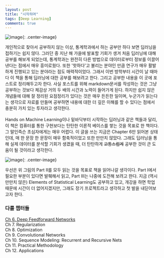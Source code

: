 ```yaml
---
layout: post
title: "시작하며"
tags: [Deep Learning]
comments: true
---
```

![image](https://user-images.githubusercontent.com/45325895/51320034-fd1b6a80-1aa1-11e9-8424-d8c75dc13d5a.png){: .center-image}
  
개인적으로 찾아서 공부하지 않는 이상, 통계학과에서 하는 공부만 하다 보면 딥러닝을 접하기는 쉽지 않다. 그러던 중 지난 해 가을에 발표할 기회가 생겨 처음 딥러닝에 대해 공부를 해보게 되었는데, 통계학과는 완전히 다른 방법으로 데이터로부터 정보를 이끌어낸다는 점에서 매우 흥미로웠다. 또한 '핫하다'고 불리는 분야인 만큼 연구가 매우 활발하게 진행되고 있는 분야라는 점도 매력적이었다. 그래서 이번 방학부터 시간이 날 때마다 이 책을 통해 딥러닝에 대한 공부를 해보려고 한다. 그리고 공부한 내용을 이 곳에 포스트로 정리해두고자 한다. 사실 포스트를 위해 markdown문서를 작성하는 것은 그냥 공부하는 것보다 체감상 거의 두 배의 시간과 노력이 들어가게 된다. 하지만 쉽지 않은 개념들에 대해 잘 정리된 요점정리가 있다는 것은 매우 든든한 일이며, 누군가가 읽는다는 생각으로 자료를 만들며 공부하면 내용에 대한 더 깊은 이해를 할 수 있다는 점에서 충분히 가치 있는 투자라고 생각한다.  
<br>
Hands on Machine Learning이나 밑바닥부터 시작하는 딥러닝과 같은 책들과 달리, 이 책은 컴퓨터를 통한 구현보다는 탄탄한 이론적 베이스를 쌓는 것을 목표로 한 책이다. 그 말인즉슨 초심자에게는 매우 어렵다. 이 글을 쓰는 지금은 Chapter 6만 읽어본 상태인데, 매 한 문장 한 문장이 매우 함축적이었고 또한 만만치 않았다. 그래도 딥러닝을 통해 실제 데이터를 분석할 기회가 생겼을 때, 더 탄탄하게 ~~고통스럽게~~ 공부한 것이 큰 도움이 될 것이라고 생각한다. 

![image](https://user-images.githubusercontent.com/45325895/51365280-d2252b00-1b22-11e9-9d6b-4bc3a5653510.png){: .center-image}

우선은 위 그림의 Part II를 모두 읽는 것을 목표로 책을 읽어나갈 생각이다. Part I에서 필요한 부분이 있다면 발췌해서 읽고, Part III는 나중에 도전해 보려고 한다. 지금 (역시 만만치 않은) Elements of Statistical Learning도 공부하고 있고, 개강을 하면 학업 때문에 시간이 더 없어지겠지만, 그래도 장기 프로젝트라고 생각하고 첫 발을 내딛어보고자 한다.  

### 다룰 챕터들

[Ch 6. Deep Feedforward Networks](https://lee-jaejoon.github.io/deep-6/)  
Ch 7. Regularization  
Ch 8. Optimization  
Ch 9. Convolutional Networks  
Ch 10. Sequence Modeling: Recurrent and Recursive Nets  
Ch 11. Practical Methodology  
Ch 12. Applications  
